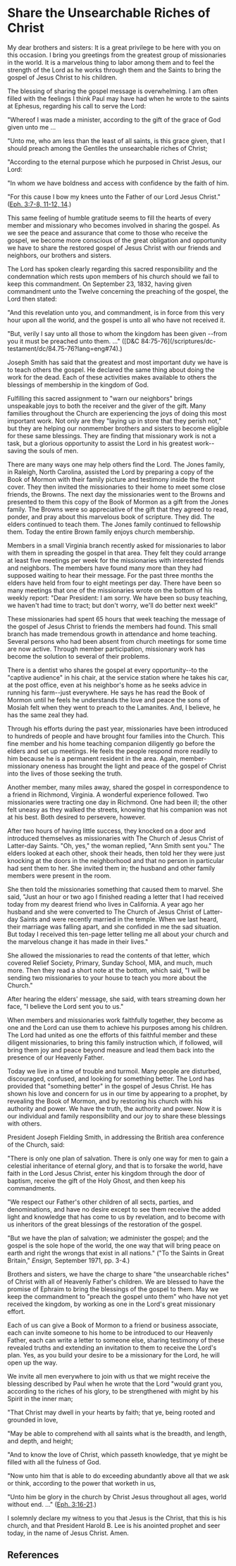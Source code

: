 # Share the Unsearchable Riches of Christ

My dear brothers and sisters: It is a great privilege to be here with you on
this occasion. I bring you greetings from the greatest group of missionaries
in the world. It is a marvelous thing to labor among them and to feel the
strength of the Lord as he works through them and the Saints to bring the
gospel of Jesus Christ to his children.

The blessing of sharing the gospel message is overwhelming. I am often filled
with the feelings I think Paul may have had when he wrote to the saints at
Ephesus, regarding his call to serve the Lord:

"Whereof I was made a minister, according to the gift of the grace of God
given unto me ...

"Unto me, who am less than the least of all saints, is this grace given, that
I should preach among the Gentiles the unsearchable riches of Christ;

"According to the eternal purpose which he purposed in Christ Jesus, our Lord:

"In whom we have boldness and access with confidence by the faith of him.

"For this cause I bow my knees unto the Father of our Lord Jesus Christ."
([Eph. 3:7-8, 11-12, 14](/scriptures/nt/eph/3.7-8,11-12,14?lang=eng#6).)

This same feeling of humble gratitude seems to fill the hearts of every member
and missionary who becomes involved in sharing the gospel. As we see the peace
and assurance that come to those who receive the gospel, we become more
conscious of the great obligation and opportunity we have to share the
restored gospel of Jesus Christ with our friends and neighbors, our brothers
and sisters.

The Lord has spoken clearly regarding this sacred responsibility and the
condemnation which rests upon members of his church should we fail to keep
this commandment. On September 23, 1832, having given commandment unto the
Twelve concerning the preaching of the gospel, the Lord then stated:

"And this revelation unto you, and commandment, is in force from this very
hour upon all the world, and the gospel is unto all who have not received it.

"But, verily I say unto all those to whom the kingdom has been given --from
you it must be preached unto them. ..." ([D&amp;C 84:75-76](/scriptures/dc-
testament/dc/84.75-76?lang=eng#74).)

Joseph Smith has said that the greatest and most important duty we have is to
teach others the gospel. He declared the same thing about doing the work for
the dead. Each of these activities makes available to others the blessings of
membership in the kingdom of God.

Fulfilling this sacred assignment to "warn our neighbors" brings unspeakable
joys to both the receiver and the giver of the gift. Many families throughout
the Church are experiencing the joys of doing this most important work. Not
only are they "laying up in store that they perish not," but they are helping
our nonmember brothers and sisters to become eligible for these same
blessings. They are finding that missionary work is not a task, but a glorious
opportunity to assist the Lord in his greatest work--saving the souls of men.

There are many ways one may help others find the Lord. The Jones family, in
Raleigh, North Carolina, assisted the Lord by preparing a copy of the Book of
Mormon with their family picture and testimony inside the front cover. They
then invited the missionaries to their home to meet some close friends, the
Browns. The next day the missionaries went to the Browns and presented to them
this copy of the Book of Mormon as a gift from the Jones family. The Browns
were so appreciative of the gift that they agreed to read, ponder, and pray
about this marvelous book of scripture. They did. The elders continued to
teach them. The Jones family continued to fellowship them. Today the entire
Brown family enjoys church membership.

Members in a small Virginia branch recently asked for missionaries to labor
with them in spreading the gospel in that area. They felt they could arrange
at least five meetings per week for the missionaries with interested friends
and neighbors. The members have found many more than they had supposed waiting
to hear their message. For the past three months the elders have held from
four to eight meetings per day. There have been so many meetings that one of
the missionaries wrote on the bottom of his weekly report: "Dear President: I
am sorry. We have been so busy teaching, we haven't had time to tract; but
don't worry, we'll do better next week!"

These missionaries had spent 65 hours that week teaching the message of the
gospel of Jesus Christ to friends the members had found. This small branch has
made tremendous growth in attendance and home teaching. Several persons who
had been absent from church meetings for some time are now active. Through
member participation, missionary work has become the solution to several of
their problems.

There is a dentist who shares the gospel at every opportunity--to the "captive
audience" in his chair, at the service station where he takes his car, at the
post office, even at his neighbor's home as he seeks advice in running his
farm--just everywhere. He says he has read the Book of Mormon until he feels
he understands the love and peace the sons of Mosiah felt when they went to
preach to the Lamanites. And, I believe, he has the same zeal they had.

Through his efforts during the past year, missionaries have been introduced to
hundreds of people and have brought four families into the Church. This fine
member and his home teaching companion diligently go before the elders and set
up meetings. He feels the people respond more readily to him because he is a
permanent resident in the area. Again, member-missionary oneness has brought
the light and peace of the gospel of Christ into the lives of those seeking
the truth.

Another member, many miles away, shared the gospel in correspondence to a
friend in Richmond, Virginia. A wonderful experience followed. Two
missionaries were tracting one day in Richmond. One had been ill; the other
felt uneasy as they walked the streets, knowing that his companion was not at
his best. Both desired to persevere, however.

After two hours of having little success, they knocked on a door and
introduced themselves as missionaries with The Church of Jesus Christ of
Latter-day Saints. "Oh, yes," the woman replied, "Ann Smith sent you." The
elders looked at each other, shook their heads, then told her they were just
knocking at the doors in the neighborhood and that no person in particular had
sent them to her. She invited them in; the husband and other family members
were present in the room.

She then told the missionaries something that caused them to marvel. She said,
"Just an hour or two ago I finished reading a letter that I had received today
from my dearest friend who lives in California. A year ago her husband and she
were converted to The Church of Jesus Christ of Latter-day Saints and were
recently married in the temple. When we last heard, their marriage was falling
apart, and she confided in me the sad situation. But today I received this
ten-page letter telling me all about your church and the marvelous change it
has made in their lives."

She allowed the missionaries to read the contents of that letter, which
covered Relief Society, Primary, Sunday School, MIA, and much, much more. Then
they read a short note at the bottom, which said, "I will be sending two
missionaries to your house to teach you more about the Church."

After hearing the elders' message, she said, with tears streaming down her
face, "I believe the Lord sent you to us."

When members and missionaries work faithfully together, they become as one and
the Lord can use them to achieve his purposes among his children. The Lord had
united as one the efforts of this faithful member and these diligent
missionaries, to bring this family instruction which, if followed, will bring
them joy and peace beyond measure and lead them back into the presence of our
Heavenly Father.

Today we live in a time of trouble and turmoil. Many people are disturbed,
discouraged, confused, and looking for something better. The Lord has provided
that "something better" in the gospel of Jesus Christ. He has shown his love
and concern for us in our time by appearing to a prophet, by revealing the
Book of Mormon, and by restoring his church with his authority and power. We
have the truth, the authority and power. Now it is our individual and family
responsibility and our joy to share these blessings with others.

President Joseph Fielding Smith, in addressing the British area conference of
the Church, said:

"There is only one plan of salvation. There is only one way for men to gain a
celestial inheritance of eternal glory, and that is to forsake the world, have
faith in the Lord Jesus Christ, enter his kingdom through the door of baptism,
receive the gift of the Holy Ghost, and then keep his commandments.

"We respect our Father's other children of all sects, parties, and
denominations, and have no desire except to see them receive the added light
and knowledge that has come to us by revelation, and to become with us
inheritors of the great blessings of the restoration of the gospel.

"But we have the plan of salvation; we administer the gospel; and the gospel
is the sole hope of the world, the one way that will bring peace on earth and
right the wrongs that exist in all nations." ("To the Saints in Great
Britain," _Ensign,_ September 1971, pp. 3-4.)

Brothers and sisters, we have the charge to share "the unsearchable riches" of
Christ with all of Heavenly Father's children. We are blessed to have the
promise of Ephraim to bring the blessings of the gospel to them. May we keep
the commandment to "preach the gospel unto them" who have not yet received the
kingdom, by working as one in the Lord's great missionary effort.

Each of us can give a Book of Mormon to a friend or business associate, each
can invite someone to his home to be introduced to our Heavenly Father, each
can write a letter to someone else, sharing testimony of these revealed truths
and extending an invitation to them to receive the Lord's plan. Yes, as you
build your desire to be a missionary for the Lord, he will open up the way.

We invite all men everywhere to join with us that we might receive the
blessing described by Paul when he wrote that the Lord "would grant you,
according to the riches of his glory, to be strengthened with might by his
Spirit in the inner man;

"That Christ may dwell in your hearts by faith; that ye, being rooted and
grounded in love,

"May be able to comprehend with all saints what is the breadth, and length,
and depth, and height;

"And to know the love of Christ, which passeth knowledge, that ye might be
filled with all the fulness of God.

"Now unto him that is able to do exceeding abundantly above all that we ask or
think, according to the power that worketh in us,

"Unto him be glory in the church by Christ Jesus throughout all ages, world
without end. ..." ([Eph. 3:16-21](/scriptures/nt/eph/3.16-21?lang=eng#15).)

I solemnly declare my witness to you that Jesus is the Christ, that this is
his church, and that President Harold B. Lee is his anointed prophet and seer
today, in the name of Jesus Christ. Amen.

## References

